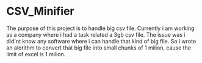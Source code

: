 # CSV_Minifier
The purpose of this project is to handle big csv file. Currently i am working as a company where i had a task related a 3gb csv file. The issue was i did'nt know any software where i can handle that kind of big file. So i wrote an alorithm to convert that big file into small chunks of 1 milion, cause the limit of excel is 1 milion.
